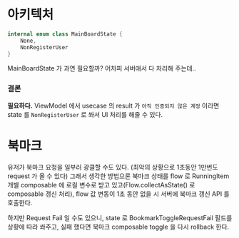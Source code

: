 # 아키텍처

```kotlin
internal enum class MainBoardState {
    None,
    NonRegisterUser
}
```

MainBoardState 가 과연 필요할까? 어차피 서버애서 다 처리해 주는데..

### 결론

**필요하다.** ViewModel 에서 usecase 의 result 가 `아직 인증되지 않은 계정` 이라면 state 를 `NonRegisterUser` 로 쏴서 UI 처리를 해줄 수 있다.

# 북마크

유저가 북마크 요청을 일부러 광클할 수도 있다. (최악의 상황으로 1초동안 1만번도 request 가 올 수 있다) 그래서 생각한 방법으론 북마크 상태를 flow 로 RunningItem 개별 composable 에 로컬 변수로 받고 있고(Flow<T>.collectAsState() 로 composable 갱신 처리), flow 값 변동이 1초 동안 없을 시 서버에 북마크 갱신 API 를 호출한다.

하지만 Request Fail 일 수도 있으니, state 로 BookmarkToggleRequestFail 필드를 상황에 따라 쏴주고, 실패 했다면 북마크 composable toggle 을 다시 rollback 한다.